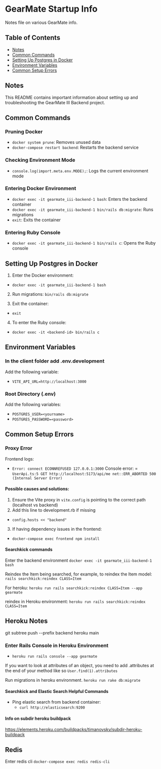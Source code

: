 # GearMate Startup Info
Notes file on various GearMate info. 

## Table of Contents
- [Notes](#notes)
- [Common Commands](#common-commands)
- [Setting Up Postgres in Docker](#setting-up-postgres-in-docker)
- [Environment Variables](#environment-variables)
- [Common Setup Errors](#common-setup-errors)

## Notes

This README contains important information about setting up and troubleshooting the GearMate III Backend project.

## Common Commands

### Pruning Docker
- `docker system prune`: Removes unused data
- `docker-compose restart backend`: Restarts the backend service

### Checking Environment Mode
- `console.log(import.meta.env.MODE);`: Logs the current environment mode

### Entering Docker Environment
- `docker exec -it gearmate_iii-backend-1 bash`: Enters the backend container
- `docker exec -it gearmate_iii-backend-1 bin/rails db:migrate`: Runs migrations
- `exit`: Exits the container

### Entering Ruby Console
- `docker exec -it gearmate_iii-backend-1 bin/rails c`: Opens the Ruby console

## Setting Up Postgres in Docker

1. Enter the Docker environment:
- `docker exec -it gearmate_iii-backend-1 bash`

2. Run migrations:
`bin/rails db:migrate`

3. Exit the container:
- `exit`

4. To enter the Ruby console:
- `docker exec -it <backend-id> bin/rails c`

## Environment Variables

### In the client folder add .env.development
Add the following variable:
- `VITE_API_URL=http://localhost:3000`

### Root Directory (.env)
Add the following variables:
- `POSTGRES_USER=<yourname>`
- `POSTGRES_PASSWORD=<password>`

## Common Setup Errors

### Proxy Error
Frontend logs:
- `Error: connect ECONNREFUSED 127.0.0.1:3000`
Console error:
= `UserApi.ts:5 GET http://localhost:5173/api/me net::ERR_ABORTED 500 (Internal Server Error)`

#### Possible causes and solutions:
1. Ensure the Vite proxy in `vite.config` is pointing to the correct path (localhost vs backend)
2. Add this line to development.rb if missing
- `config.hosts << "backend"`
3. If having dependency issues in the frontend:
- `docker-compose exec frontend npm install`


#### Searchkick commands
Enter the backend environment
`docker exec -it gearmate_iii-backend-1 bash`

Reindex the Item being searched, for example, to reindex the Item model:
`rails searchkick:reindex CLASS=Item`

For heroku:
`heroku run rails searchkick:reindex CLASS=Item --app gearmate`

reindex in Heroku environment:
`heroku run rails searchkick:reindex CLASS=Item`
## Heroku Notes
git subtree push --prefix backend heroku main



### Enter Rails Console in Heroku Environment

- `heroku run rails console --app gearmate`

If you want to look at attributes of an object, you need to add .attributes at the end of your method like so 
`User.find(1).attributes`

Run migrations in heroku environment.
`heroku run rake db:migrate`

#### Searchkick and Elastic Search Helpful Commands
- Ping elastic search from backend container:
    - `curl http://elasticsearch:9200`


#### Info on subdir heroku buildpack
https://elements.heroku.com/buildpacks/timanovsky/subdir-heroku-buildpack


## Redis

Enter redis cli
`docker-compose exec redis redis-cli`